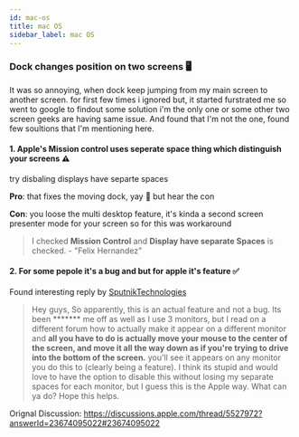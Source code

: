 ```yaml
---
id: mac-os
title: mac OS
sidebar_label: mac OS
---
```


### Dock changes position on two screens 🖥

It was so annoying, when dock keep jumping from my main screen to another screen. for first few times i ignored but, it started furstrated me so went to google to findout some solution i'm the only one or some other two screen geeks are having same issue. And found that I'm not the one, found few soultions that I'm mentioning here.

#### 1. Apple's Mission control uses seperate space thing which distinguish your screens ⚠️

try disbaling displays have separte spaces

**Pro**: that fixes the moving dock, yay 🤩 but hear the con

**Con**:  you loose the multi desktop feature, it's kinda a second screen presenter mode for your screen so for this was workaround

> I checked **Mission Control** and **Display have separate Spaces** is checked. - "Felix Hernandez"


#### 2. For some pepole it's a bug and but for apple it's feature ✅

Found interesting reply by [SputnikTechnologies](https://discussions.apple.com/thread/5527972?answerId=23831944022#23831944022)

> Hey guys, So apparently, this is an actual feature and not a bug. Its been ******* me off as well as I use 3 monitors, but I read on a different forum how to actually make it appear on a different monitor and **all you have to do is actually move your mouse to the center of the screen, and move it all the way down as if you're trying to drive into the bottom of the screen.** you'll see it appears on any monitor you do this to (clearly being a feature). I think its stupid and would love to have the option to disable this without losing my separate spaces for each monitor, but I guess this is the Apple way. What can ya do? Hope this helps.



Orignal Discussion: https://discussions.apple.com/thread/5527972?answerId=23674095022#23674095022